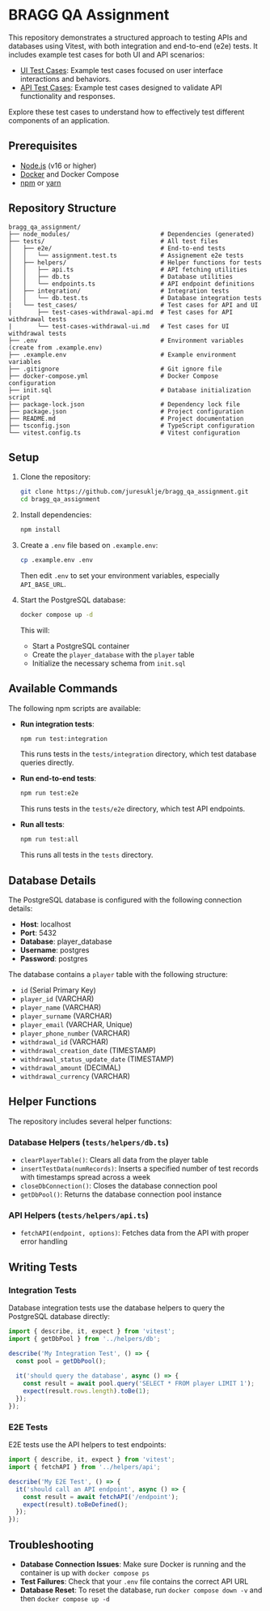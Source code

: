 # BRAGG QA Assignment

This repository demonstrates a structured approach to testing APIs and databases using Vitest, with both integration and end-to-end (e2e) tests. It includes example test cases for both UI and API scenarios:

- [UI Test Cases](./tests/test_cases/UI.md): Example test cases focused on user interface interactions and behaviors.
- [API Test Cases](./tests/test_cases/API.md): Example test cases designed to validate API functionality and responses.

Explore these test cases to understand how to effectively test different components of an application.

## Prerequisites

- [Node.js](https://nodejs.org/) (v16 or higher)
- [Docker](https://www.docker.com/) and Docker Compose
- [npm](https://www.npmjs.com/) or [yarn](https://yarnpkg.com/)

## Repository Structure

```
bragg_qa_assignment/
├── node_modules/                         # Dependencies (generated)
├── tests/                                # All test files
│   ├── e2e/                              # End-to-end tests
│   │   └── assignment.test.ts            # Assignement e2e tests
│   ├── helpers/                          # Helper functions for tests
│   │   ├── api.ts                        # API fetching utilities
│   │   ├── db.ts                         # Database utilities
│   │   └── endpoints.ts                  # API endpoint definitions
│   ├── integration/                      # Integration tests
│   │   └── db.test.ts                    # Database integration tests
|   └── test_cases/                       # Test cases for API and UI
|       ├── test-cases-withdrawal-api.md  # Test cases for API withdrawal tests
|       └── test-cases-withdrawal-ui.md   # Test cases for UI withdrawal tests
├── .env                                  # Environment variables (create from .example.env)
├── .example.env                          # Example environment variables
├── .gitignore                            # Git ignore file
├── docker-compose.yml                    # Docker Compose configuration
├── init.sql                              # Database initialization script
├── package-lock.json                     # Dependency lock file
├── package.json                          # Project configuration
├── README.md                             # Project documentation
├── tsconfig.json                         # TypeScript configuration
└── vitest.config.ts                      # Vitest configuration
```

## Setup

1. Clone the repository:
   ```bash
   git clone https://github.com/juresuklje/bragg_qa_assignment.git
   cd bragg_qa_assignment
   ```

2. Install dependencies:
   ```bash
   npm install
   ```

3. Create a `.env` file based on `.example.env`:
   ```bash
   cp .example.env .env
   ```
   Then edit `.env` to set your environment variables, especially `API_BASE_URL`.

4. Start the PostgreSQL database:
   ```bash
   docker compose up -d
   ```
   This will:
   - Start a PostgreSQL container
   - Create the `player_database` with the `player` table
   - Initialize the necessary schema from `init.sql`

## Available Commands

The following npm scripts are available:

- **Run integration tests**:
  ```bash
  npm run test:integration
  ```
  This runs tests in the `tests/integration` directory, which test database queries directly.

- **Run end-to-end tests**:
  ```bash
  npm run test:e2e
  ```
  This runs tests in the `tests/e2e` directory, which test API endpoints.

- **Run all tests**:
  ```bash
  npm run test:all
  ```
  This runs all tests in the `tests` directory.

## Database Details

The PostgreSQL database is configured with the following connection details:

- **Host**: localhost
- **Port**: 5432
- **Database**: player_database
- **Username**: postgres
- **Password**: postgres

The database contains a `player` table with the following structure:
- `id` (Serial Primary Key)
- `player_id` (VARCHAR)
- `player_name` (VARCHAR)
- `player_surname` (VARCHAR)
- `player_email` (VARCHAR, Unique)
- `player_phone_number` (VARCHAR)
- `withdrawal_id` (VARCHAR)
- `withdrawal_creation_date` (TIMESTAMP)
- `withdrawal_status_update_date` (TIMESTAMP)
- `withdrawal_amount` (DECIMAL)
- `withdrawal_currency` (VARCHAR)

## Helper Functions

The repository includes several helper functions:

### Database Helpers (`tests/helpers/db.ts`)

- `clearPlayerTable()`: Clears all data from the player table
- `insertTestData(numRecords)`: Inserts a specified number of test records with timestamps spread across a week
- `closeDbConnection()`: Closes the database connection pool
- `getDbPool()`: Returns the database connection pool instance

### API Helpers (`tests/helpers/api.ts`)

- `fetchAPI(endpoint, options)`: Fetches data from the API with proper error handling

## Writing Tests

### Integration Tests

Database integration tests use the database helpers to query the PostgreSQL database directly:

```typescript
import { describe, it, expect } from 'vitest';
import { getDbPool } from '../helpers/db';

describe('My Integration Test', () => {
  const pool = getDbPool();
  
  it('should query the database', async () => {
    const result = await pool.query('SELECT * FROM player LIMIT 1');
    expect(result.rows.length).toBe(1);
  });
});
```

### E2E Tests

E2E tests use the API helpers to test endpoints:

```typescript
import { describe, it, expect } from 'vitest';
import { fetchAPI } from '../helpers/api';

describe('My E2E Test', () => {
  it('should call an API endpoint', async () => {
    const result = await fetchAPI('/endpoint');
    expect(result).toBeDefined();
  });
});
```

## Troubleshooting

- **Database Connection Issues**: Make sure Docker is running and the container is up with `docker compose ps`
- **Test Failures**: Check that your `.env` file contains the correct API URL
- **Database Reset**: To reset the database, run `docker compose down -v` and then `docker compose up -d`